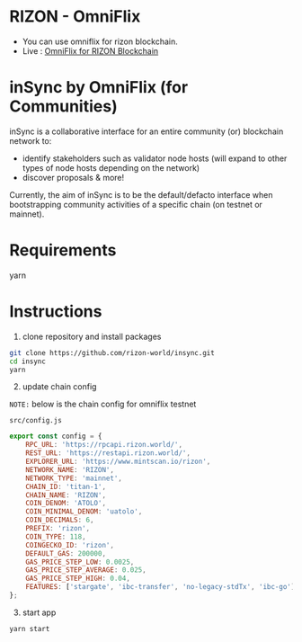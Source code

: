 # RIZON - OmniFlix

-   You can use omniflix for rizon blockchain.
-   Live : [OmniFlix for RIZON Blockchain](http://omniflix.rizon.world/)

# inSync by OmniFlix (for Communities)

inSync is a collaborative interface for an entire community (or) blockchain network to:

-   identify stakeholders such as validator node hosts (will expand to other types of node hosts depending on the network)
-   discover proposals & more!

Currently, the aim of inSync is to be the default/defacto interface when bootstrapping community activities of a
specific chain (on testnet or mainnet).

# Requirements

yarn

# Instructions

1. clone repository and install packages

```sh
git clone https://github.com/rizon-world/insync.git
cd insync
yarn
```

2. update chain config

`NOTE:` below is the chain config for omniflix testnet

`src/config.js`

```js
export const config = {
    RPC_URL: 'https://rpcapi.rizon.world/',
    REST_URL: 'https://restapi.rizon.world/',
    EXPLORER_URL: 'https://www.mintscan.io/rizon',
    NETWORK_NAME: 'RIZON',
    NETWORK_TYPE: 'mainnet',
    CHAIN_ID: 'titan-1',
    CHAIN_NAME: 'RIZON',
    COIN_DENOM: 'ATOLO',
    COIN_MINIMAL_DENOM: 'uatolo',
    COIN_DECIMALS: 6,
    PREFIX: 'rizon',
    COIN_TYPE: 118,
    COINGECKO_ID: 'rizon',
    DEFAULT_GAS: 200000,
    GAS_PRICE_STEP_LOW: 0.0025,
    GAS_PRICE_STEP_AVERAGE: 0.025,
    GAS_PRICE_STEP_HIGH: 0.04,
    FEATURES: ['stargate', 'ibc-transfer', 'no-legacy-stdTx', 'ibc-go'],
};
```

3. start app

```sh
yarn start
```
